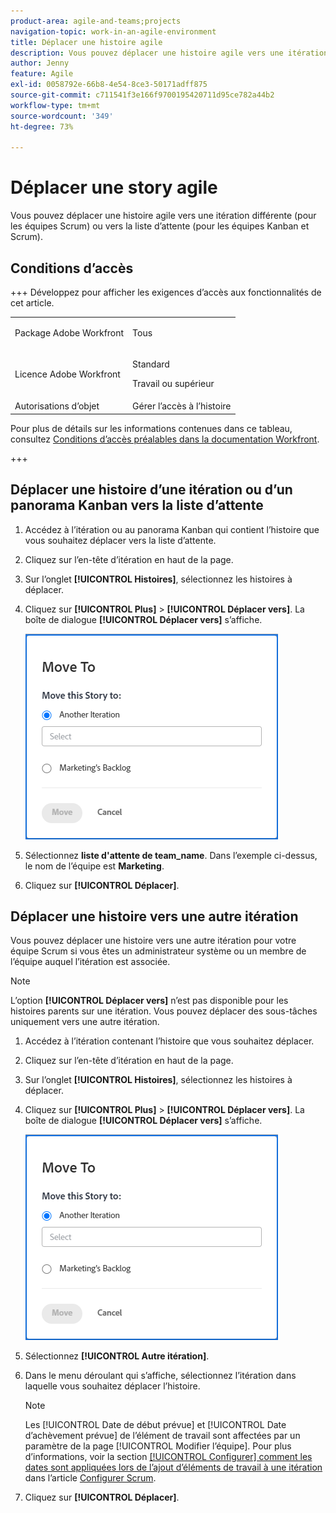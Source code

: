 ```yaml
---
product-area: agile-and-teams;projects
navigation-topic: work-in-an-agile-environment
title: Déplacer une histoire agile
description: Vous pouvez déplacer une histoire agile vers une itération différente (pour les équipes Scrum) ou vers la liste d’attente (pour les équipes Kanban et Scrum).
author: Jenny
feature: Agile
exl-id: 0058792e-66b8-4e54-8ce3-50171adff875
source-git-commit: c711541f3e166f9700195420711d95ce782a44b2
workflow-type: tm+mt
source-wordcount: '349'
ht-degree: 73%

---
```


# Déplacer une story agile

Vous pouvez déplacer une histoire agile vers une itération différente (pour les équipes Scrum) ou vers la liste d’attente (pour les équipes Kanban et Scrum).

## Conditions d’accès

+++ Développez pour afficher les exigences d’accès aux fonctionnalités de cet article.

<table style="table-layout:auto"> 
 <col> 
 </col> 
 <col> 
 </col> 
 <tbody> 
  <tr> 
   <td role="rowheader">Package Adobe Workfront</td> 
   <td> <p>Tous</p> </td> 
  </tr> 
  <tr> 
   <td role="rowheader">Licence Adobe Workfront</td> 
   <td> <p>Standard</p> 
   <p>Travail ou supérieur</p> </td> 
  </tr>
  <tr> 
   <td role="rowheader">Autorisations d’objet</td> 
   <td>Gérer l’accès à l’histoire</td> 
  </tr> 
 </tbody> 
</table>

Pour plus de détails sur les informations contenues dans ce tableau, consultez [Conditions d’accès préalables dans la documentation Workfront](/help/quicksilver/administration-and-setup/add-users/access-levels-and-object-permissions/access-level-requirements-in-documentation.md).

+++

## Déplacer une histoire d’une itération ou d’un panorama Kanban vers la liste d’attente

1. Accédez à l’itération ou au panorama Kanban qui contient l’histoire que vous souhaitez déplacer vers la liste d’attente.
1. Cliquez sur l’en-tête d’itération en haut de la page.
1. Sur l’onglet **[!UICONTROL Histoires]**, sélectionnez les histoires à déplacer.
1. Cliquez sur **[!UICONTROL Plus]** > **[!UICONTROL Déplacer vers]**. La boîte de dialogue **[!UICONTROL Déplacer vers]** s’affiche.

   ![Boîte de dialogue Déplacer l’histoire](assets/iteration-story-move.png)

1. Sélectionnez **liste d&#39;attente de team_name**. Dans l’exemple ci-dessus, le nom de l’équipe est **Marketing**.

1. Cliquez sur **[!UICONTROL Déplacer]**.

## Déplacer une histoire vers une autre itération

Vous pouvez déplacer une histoire vers une autre itération pour votre équipe Scrum si vous êtes un administrateur système ou un membre de l’équipe auquel l’itération est associée.

>[!NOTE]
>
> L’option **[!UICONTROL Déplacer vers]** n’est pas disponible pour les histoires parents sur une itération. Vous pouvez déplacer des sous-tâches uniquement vers une autre itération.


1. Accédez à l’itération contenant l’histoire que vous souhaitez déplacer.
1. Cliquez sur l’en-tête d’itération en haut de la page.
1. Sur l’onglet **[!UICONTROL Histoires]**, sélectionnez les histoires à déplacer.
1. Cliquez sur **[!UICONTROL Plus]** > **[!UICONTROL Déplacer vers]**. La boîte de dialogue **[!UICONTROL Déplacer vers]** s’affiche.

   ![Boîte de dialogue Déplacer l’histoire](assets/iteration-story-move.png)

1. Sélectionnez **[!UICONTROL Autre itération]**.
1. Dans le menu déroulant qui s’affiche, sélectionnez l’itération dans laquelle vous souhaitez déplacer l’histoire.

   >[!NOTE]
   >
   >Les [!UICONTROL Date de début prévue] et [!UICONTROL Date d’achèvement prévue] de l’élément de travail sont affectées par un paramètre de la page [!UICONTROL Modifier l’équipe]. Pour plus d’informations, voir la section [[!UICONTROL Configurer] comment les dates sont appliquées lors de l’ajout d’éléments de travail à une itération](../../agile/get-started-with-agile-in-workfront/configure-scrum.md#configure-how-dates-are-applied-when-adding-work-items-to-an-iteration) dans l’article [Configurer Scrum](../../agile/get-started-with-agile-in-workfront/configure-scrum.md).

1. Cliquez sur **[!UICONTROL Déplacer]**.
